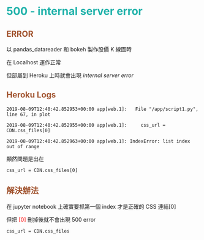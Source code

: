 # **<font color=#20B2AA>500 - internal server error**</font>

## <font color=#A0522D>ERROR</font>

以 pandas_datareader 和 bokeh 製作股價 K 線圖時

在 Localhost 運作正常

但部屬到 Heroku 上時就會出現 *internal server error*

## <font color=#A0522D>Heroku Logs</font>

    2019-08-09T12:40:42.852953+00:00 app[web.1]:   File "/app/script1.py", line 67, in plot

    2019-08-09T12:40:42.852955+00:00 app[web.1]:     css_url = CDN.css_files[0]

    2019-08-09T12:40:42.852963+00:00 app[web.1]: IndexError: list index out of range

顯然問題是出在

    css_url = CDN.css_files[0]

## <font color=#A0522D>解決辦法</font>

在 jupyter notebook 上確實要抓第一個 index 才是正確的 CSS 連結[0]

但把 <font color=red>[0]</font> 刪掉後就不會出現 500 error

    css_url = CDN.css_files
